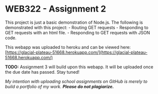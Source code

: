 # WEB322 - Assignment 2

This project is just a basic demonstration of Node.js.
The following is demonstrated with this project:
    - Routing GET requests
    - Responding to GET requests with an html file.
    - Responding to GET requests with JSON code.

This webapp was uploaded to heroku and can be viewed here: [https://glacial-plateau-51668.herokuapp.com/](https://glacial-plateau-51668.herokuapp.com/)

**TODO:** Assignment 3 will build upon this webapp. It will be uploaded once the due date has passed. Stay tuned!

*My intention with uploading school assignments on GitHub is merely to build a portfolio of my work.* **_Please do not plagiarize._**
